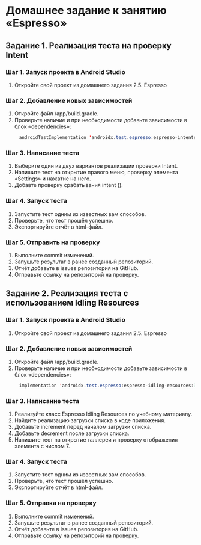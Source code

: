 # Домашнее задание к занятию «Espresso»

## Задание 1. Реализация теста на проверку Intent

### Шаг 1. Запуск проекта в Android Studio

1. Откройте свой проект из домашнего задания 2.5. Espresso

### Шаг 2. Добавление новых зависимостей

1. Откройте файл /app/build.gradle.
2. Проверьте наличие и при необходимости добавьте зависимости в блок «dependencies»:
```java
     androidTestImplementation 'androidx.test.espresso:espresso-intents:3.4.0'
```

### Шаг 3. Написание теста

1. Выберите один из двух вариантов реализации проверки Intent.
2. Напишите тест на открытие правого меню, проверку элемента «Settings» и нажатие на него.
3. Добавте проверку срабатывания intent ().

### Шаг 4. Запуск теста

1. Запустите тест одним из известных вам способов.
2. Проверьте, что тест прошёл успешно.
3. Экспортируйте отчёт в html-файл.

### Шаг 5. Отправить на проверку

1. Выполните commit изменений.
2. Запушьте результат в ранее созданный репозиторий.
3. Отчёт добавьте в issues репозитория на GitHub.
4. Отправьте ссылку на репозиторий на проверку.

## Задание 2. Реализация теста с использованием Idling Resources

### Шаг 1. Запуск проекта в Android Studio

1. Откройте свой проект из домашнего задания 2.5. Espresso

### Шаг 2. Добавление новых зависимостей

1. Откройте файл /app/build.gradle.
2. Проверьте наличие и при необходимости добавьте зависимости в блок «dependencies»:
```java
     implementation 'androidx.test.espresso:espresso-idling-resources:3.4.0'
```

### Шаг 3. Написание теста

1. Реализуйте класс Espresso Idling Resources по учебному материалу.
2. Найдите реализацию загрузки списка в коде приложения.
3. Добавьте increment перед началом загрузки списка.
4. Добавьте decrement после загрузки списка.
5. Напишите тест на открытие галлереи и проверку отображения элемента с числом 7.

### Шаг 4. Запуск теста

1. Запустите тест одним из известных вам способов.
2. Проверьте, что тест прошёл успешно.
3. Экспортируйте отчёт в html-файл.

### Шаг 5. Отправка на проверку

1. Выполните commit изменений.
2. Запушьте результат в ранее созданный репозиторий.
3. Отчёт добавьте в issues репозитория на GitHub.
4. Отправьте ссылку на репозиторий на проверку.
